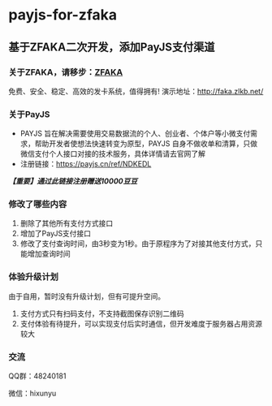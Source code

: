 # payjs-for-zfaka

## 基于ZFAKA二次开发，添加PayJS支付渠道

### 关于ZFAKA，请移步：[ZFAKA](https://github.com/zlkbdotnet/zfaka)
免费、安全、稳定、高效的发卡系统，值得拥有!
演示地址：http://faka.zlkb.net/

### 关于PayJS

+ PAYJS 旨在解决需要使用交易数据流的个人、创业者、个体户等小微支付需求，帮助开发者使想法快速转变为原型，PAYJS 自身不做收单和清算，只做微信支付个人接口对接的技术服务，具体详情请去官网了解
+ 注册链接：https://payjs.cn/ref/NDKEDL

***【重要】通过此链接注册赠送10000豆豆***


### 修改了哪些内容
1. 删除了其他所有支付方式接口
2. 增加了PayJS支付接口
3. 修改了支付查询时间，由3秒变为1秒。由于原程序为了对接其他支付方式，只能增加查询时间

### 体验升级计划
由于自用，暂时没有升级计划，但有可提升空间。

1. 支付方式只有扫码支付，不支持截图保存识别二维码
2. 支付体验有待提升，可以实现支付后实时通信，但开发难度于服务器占用资源较大


### 交流
QQ群：48240181

微信：hixunyu



